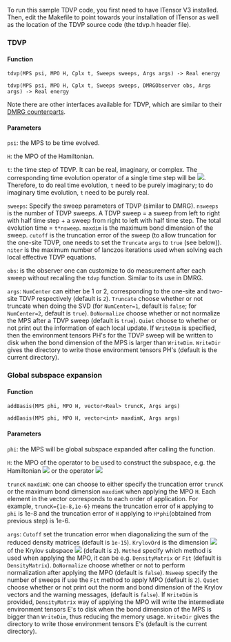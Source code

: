 To run this sample TDVP code, you first need to have ITensor V3
installed. Then, edit the Makefile to point towards your installation
of ITensor as well as the location of the TDVP source code (the tdvp.h header file).

### TDVP

#### Function
``tdvp(MPS psi, MPO H, Cplx t, Sweeps sweeps, Args args) -> Real energy``

``tdvp(MPS psi, MPO H, Cplx t, Sweeps sweeps, DMRGObserver obs, Args args) -> Real energy``

Note there are other interfaces available for TDVP, which are similar to their [DMRG counterparts](http://itensor.org/docs.cgi?page=classes/dmrg&vers=cppv3).

#### Parameters

`psi`: the MPS to be time evolved.

`H`: the MPO of the Hamiltonian.

`t`: the time step of TDVP. It can be real, imaginary, or complex. The corresponding time evolution operator of a single time step will be <img src="https://render.githubusercontent.com/render/math?math=e^{tH}">. Therefore, to do real time evolution, `t` need to be purely imaginary; to do imaginary time evolution, `t` need to be purely real.

`sweeps`: Specify the sweep parameters of TDVP (similar to DMRG). `nsweeps` is the number of TDVP sweeps. A TDVP sweep = a sweep from left to right with half time step + a sweep from right to left with half time step. The total evolution time = `t*nsweep`. `maxdim` is the maximum bond dimension of the sweep. `cutoff` is the truncation error of the sweep (to allow truncation for the one-site TDVP, one needs to set the `Truncate` `args` to `true` (see below)). `niter` is the maximum number of lanczos iterations used when solving each local effective TDVP equations.

`obs`: is the observer one can customize to do measurement after each sweep without recalling the `tdvp` function. Similar to its use in DMRG.

`args`: `NumCenter` can either be 1 or 2, corresponding to the one-site and two-site TDVP respectively (default is `2`). `Truncate` choose whether or not truncate when doing the SVD (for `NumCenter=1`, default is `false`; for  `NumCenter=2`, default is `true`). `DoNormalize` choose whether or not normalize the MPS after a TDVP sweep (default is `true`). `Quiet` choose to whether or not print out the information of each local update. If `WriteDim` is specified, then the environment tensors PH's for the TDVP sweep will be written to disk when the bond dimension of the MPS is larger than `WriteDim`. `WriteDir` gives the directory to write those environment tensors PH's (default is the current directory).


### Global subspace expansion

#### Function
``addBasis(MPS phi, MPO H, vector<Real> truncK, Args args)``

``addBasis(MPS phi, MPO H, vector<int> maxdimK, Args args)``

#### Parameters
`phi`: the MPS will be global subspace expanded after calling the function.

`H`: the MPO of the operator to be used to construct the subspace, e.g. the Hamiltonian <img src="https://render.githubusercontent.com/render/math?math=H"> or the operator <img src="https://render.githubusercontent.com/render/math?math=1-\mathrm{i}\tau H">

`truncK` `maxdimK`: one can choose to either specify the truncation error `truncK` or the maximum bond dimension `maxdimK` when applying the MPO `H`. Each element in the vector corresponds to each order of application. For example, `truncK={1e-8,1e-6}` means the truncation error of `H` applying to `phi` is 1e-8 and the truncation error of `H` applying to `H*phi`(obtained from previous step) is 1e-6.

`args`: `Cutoff` set the truncation error when diagonalizing the sum of the reduced density matrices (default is `1e-15`). `KrylovOrd` is the dimension <img src="https://render.githubusercontent.com/render/math?math=k"> of the Krylov subspace <img src="https://render.githubusercontent.com/render/math?math=\{\phi,H\phi,...,H^{k-1}\phi\}"> (default is `2`). `Method` specify which method is used when applying the MPO, it can be e.g. `DensityMatrix` or `Fit` (default is `DensityMatrix`). `DoNormalize` choose whether or not to perform normalization after applying the MPO (default is `false`). `Nsweep` specify the number of sweeps if use the `Fit` method to apply MPO (default is `2`). `Quiet` choose whether or not print out the norm and bond dimension of the Krylov vectors and the warning messages, (default is `false`). If `WriteDim` is provided, `DensityMatrix` way of applying the MPO will write the intermediate environment tensors E's to disk when the bond dimension of the MPS is bigger than `WriteDim`, thus reducing the memory usage. `WriteDir` gives the directory to write those environment tensors E's (default is the current directory).
